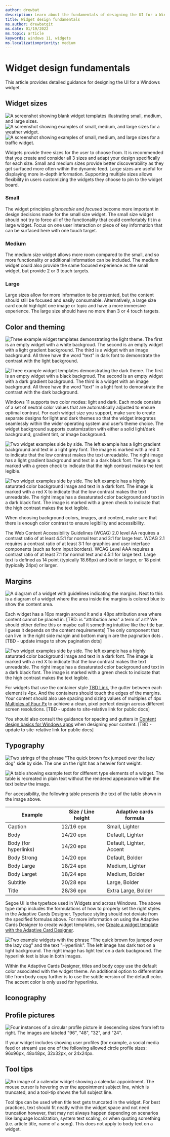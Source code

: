 ```yaml
---
author: drewbat
description: Learn about the fundamentals of designing the UI for a Windows widget.
title: Widget design fundamentals
ms.author: drewbatgit
ms.date: 01/19/2022
ms.topic: article
keywords: windows 11, widgets
ms.localizationpriority: medium
---
```


# Widget design fundamentals

This article provides detailed guidance for designing the UI for a Windows widget.


## Widget sizes

![A screenshot showing blank widget templates illustrating small, medium, and large sizes.](./images/widgets-sizes-1.png)
![A screenshot showing examples of small, medium, and large sizes for a weather widget.](./images/widgets-sizes-2.png)
![A screenshot showing examples of small, medium, and large sizes for a traffic widget.](./images/widgets-sizes-3.png)

Widgets provide three sizes for the user to choose from. It is recommended that you create and consider all 3 sizes and adapt your design specifically for each size. Small and medium sizes provide better discoverability as they get surfaced more often within the dynamic feed. Large sizes are useful for displaying more in-depth information. Supporting multiple sizes allows flexibility in users customizing the widgets they choose to pin to the widget board.  



### Small

The widget principles *glanceable* and *focused* become more important in design decisions made for the small size widget. The small size widget should not try to force all of the functionality that could comfortably fit in a large widget. Focus on one user interaction or piece of key information that can be surfaced here with one touch target. 

### Medium

The medium size widget allows more room compared to the small, and so more functionality or additional information can be included. The medium widget could also provide the same focused experience as the small widget, but provide 2 or 3 touch targets.

### Large  

Large sizes allow for more information to be presented, but the content should still be focused and easily consumable. Alternatively, a large size card could highlight one image or topic and have a more immersive experience. The large size should have no more than 3 or 4 touch targets.


## Color and theming

![Three example widget templates demonstrating the light theme. The first is an empty widget with a white backgroud. The second is an empty widget with a light gradient background. The third is a widget with an image background. All three have the word "text" in dark font to demonstrate the contrast with the light background. ](./images/widgets-color-theme-1.png)

![Three example widget templates demonstrating the dark theme. The first is an empty widget with a black backgroud. The second is an empty widget with a dark gradient background. The third is a widget with an image background. All three have the word "text" in a light font to demonstrate the contrast with the dark background.](./images/widgets-color-theme-2.png)

Windows 11 supports two color modes: light and dark. Each mode consists of a set of neutral color values that are automatically adjusted to ensure optimal contrast. For each widget size you support, make sure to create separate designs for light and dark themes so that the widget integrates seamlessly within the wider operating system and user’s theme choice. The widget background supports customization with either a solid light/dark background, gradient tint, or image background. 

![Two widget examples side by side. The left example has a light gradient background and text in a light grey font. The image is marked with a red X to indicate that the low contrast makes the text unreadable. The right image has a light gradient background and text in a dark black font. The image is marked with a green check to indicate that the high contrast makes the text legible.](./images/widgets-light-theme-font-color.png)

![Two widget examples side by side. The left example has a highly saturated color background image and text in a dark font. The image is marked with a red X to indicate that the low contrast makes the text unreadable. The right image has a desaturated color background and text in a dark black font. The image is marked with a green check to indicate that the high contrast makes the text legible.](./images/widgets-background-image-font-color.png)

When choosing background colors, images, and content, make sure that there is enough color contrast to ensure legibility and accessibility.  

The Web Content Accessibility Guidelines (WCAG) 2.0 level AA requires a contrast ratio of at least 4.5:1 for normal text and 3:1 for large text. WCAG 2.1 requires a contrast ratio of at least 3:1 for graphics and user interface components (such as form input borders). WCAG Level AAA requires a contrast ratio of at least 7:1 for normal text and 4.5:1 for large text. Large text is defined as 14 point (typically 18.66px) and bold or larger, or 18 point (typically 24px) or larger. 

## Margins

![A diagram of a widget with guidelines indicating the margins. Next to this is a diagram of a widget where the area inside the margins is colored blue to show the content area.](./images/widgets-margins.png)

Each widget has a 16px margin around it and a 48px attribution area where content cannot be placed in. [TBD: is "attribution area" a term of art? We should either define this or maybe call it something intuitive like the title bar. I guess it depends on the content requirements] The only component that can live in the right side margin and bottom margin are the pagination dots <LINK>. [TBD - update image to show pagination dots]


![Two widget examples side by side. The left example has a highly saturated color background image and text in a dark font. The image is marked with a red X to indicate that the low contrast makes the text unreadable. The right image has a desaturated color background and text in a dark black font. The image is marked with a green check to indicate that the high contrast makes the text legible.](./images/widgets-gutters.png)

For widgets that use the container style [TBD Link](tbd), the gutter between each element is 4px. And the containers should touch the edges of the margins. Your content should also use spacing and sizing values of multiples of 4px [Multiples of Four Px](https://docs.microsoft.com/en-us/windows/apps/design/layout/screen-sizes-and-breakpoints-for-responsive-design#multiples-of-four) to achieve a clean, pixel perfect design across different screen resolutions.  [TBD - update to site-relative link for public docs]
 
You should also consult the guidance for spacing and gutters in [Content design basics for Windows apps](https://docs.microsoft.com/en-us/windows/apps/design/basics/content-basics ) when designing your content. [TBD - update to site-relative link for public docs]

## Typography

![Two strings of the phrase "The quick brown fox jumped over the lazy dog" side by side. The one on the right has a heavier font weight.](./images/widgets-font-weights-1.png)

![A table showing example text for different type elements of a widget. The table is recreated in plain text without the rendered appearance within the text below the image.](./images/widgets-font-weights-2.png)

For accessibility, the following table presents the text of the table shown in the image above. 

| Example | Size / Line height | Adaptive cards formula |
|---------|--------------------|------------------------|
| Caption  | 12/16 epx | Small, Lighter |
| Body     | 14/20 epx | Default, Lighter |
| Body (for hyperlinks) | 14/20 epx | Default, Lighter, Accent |
| Body Strong | 14/20 epx | Default, Bolder |
| Body Large | 18/24 epx | Medium, Lighter |
| Body Larget | 18/24 epx | Medium, Bolder |
| Subtitle | 20/28 epx | Large, Bolder |
| Title | 28/36 epx | Extra Large, Bolder | 

Segoe UI is the typeface used in Widgets and across Windows. The above type ramp includes the formulations of how to properly set the right styles in the Adaptive Cards Designer. Typeface styling should not deviate from the specified formulas above. For more information on using the Adaptive Cards Designer to create widget templates, see [Create a widget template with the Adaptive Card Designer](widgets-create-a-template.md).

![Two example widgets with the phrase "The quick brown fox jumped over the lazy dog" and the text "Hyperlink". The left image has dark text on a light background. The right image has light text on a dark background. The hyperlink text is blue in both images.](./images/widgets-designer-default-font-colors.png)

Within the Adaptive Cards Designer, titles and body copy use the default color associated with the widget theme. An additional option to differentiate title from body copy further is to use the subtle version of the default color. The accent color is only used for hyperlinks.  

## Iconography

## Profile pictures

![Four instances of a circular profile picture in descending sizes from left to right. The images are labeled "96", "48", "32", and "24".](./images/widgets-profile-pictures.png)

If your widget includes showing user profiles (for example, a social media feed or stream) use one of the following allowed circle profile sizes: 96x96px, 48x48px, 32x32px, or 24x24px.

## Tool tips

![An image of a calendar widget showing a calendar appointment. The mouse cursor is hovering over the appointment subject line, which is truncated, and a tool-tip shows the full subject line.](./images/widgets-tool-tips.png)

Tool tips can be used when title text gets truncated in the widget. For best practices, text should fit neatly within the widget space and not need truncation however, that may not always happen depending on scenarios like language localization, system text scaling, or when quoting something (i.e. article title, name of a song). This does not apply to body text on a widget.

